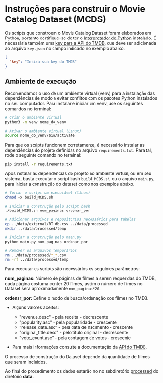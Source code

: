 # Instruções para construir o Movie Catalog Dataset (MCDS)

Os scripts que constroem o Movie Catalog Dataset foram elaborados em Python, portanto certifique-se de ter o [Interpretador de Python](https://www.python.org/downloads/) instalado. É necessária também uma [key para a API do TMDB](https://www.themoviedb.org/documentation/api), que deve ser adicionada ao arquivo `key.json` no campo indicado no exemplo abaixo.

~~~json
{
  "key": "Insira sua key do TMDB"
}
~~~

## Ambiente de execução

Recomendamos o uso de um ambiente virtual (venv) para a instalação das dependências de modo a evitar conflitos com os pacotes Python instalados no seu computador. Para instalar e iniciar um venv, use os seguintes comandos no terminal:

~~~bash
# Criar o ambiente virtual
python3 -m venv nome_do_venv

# Ativar o ambiente virtual (Linux)
source nome_do_venv/bin/activate
~~~

Para que os scripts funcionem corretamente, é necessário instalar as dependências do projeto definidas no arquivo `requirements.txt`. Para tal, rode o seguinte comando no terminal:

~~~bash
pip install -r requirements.txt
~~~

Após instalar as dependências do projeto no ambiente virtual, ou em seu sistema, basta executar o script bash `build_MCDS.sh`, ou o arquivo `main.py`, para iniciar a construção do dataset como nos exemplos abaixo.

~~~bash
# Tornar o script um executável (linux)
chmod +x build_MCDS.sh

# Iniciar a construção pelo script bash
./build_MCDS.sh num_paginas ordenar_por
~~~

~~~bash
# Adicionar arquivos e repositórios necessários para tabelas
cp ../data/external/RT_db.csv ../data/processed
mkdir ../data/processed/temp

# Iniciar a construção pelo main.py
python main.py num_paginas ordenar_por

# Remover os arquivos temporários
rm ../data/processed/*_*.csv
rm -rf ../data/processed/temp
~~~

Para executar os scripts são necessários os seguintes parâmetros:

**num_paginas:** Número de páginas de filmes a serem requeridas do TMDB, cada página costuma conter 20 filmes, assim o número de filmes no Dataset será aproximadamente `num_paginas*20`.

**ordenar_por:** Define o modo de busca/ordenação dos filmes no TMDB.
* Alguns valores aceitos:
    * "revenue.desc" - pela receita - decrescente
    * "popularity.asc" - pela popularidade - crescente
    * "release_date.asc" - pela data de nacimento - crescente
    * "original_title.desc" - pelo titulo original - decrescente
    * "vote_count.asc" - pela contagem de votos - crescente

* Para mais informações consulte a documentação da [API do TMDB](https://developers.themoviedb.org/3/discover/movie-discover).

O processo de construção do Dataset depende da quantidade de filmes que seram incluidos.

Ao final do procedimento os dados estarão no no subdiretório [processed](../data/processed) do diretório **data**.